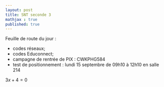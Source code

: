 ```yaml
---
layout: post
title: SNT seconde 3
mathjax : true
published: true
---
```

Feuille de route du jour : 

* codes réseaux;
* codes Educonnect;
* campagne de rentrée de PIX : CWKPHG584
* test de positionnement : lundi 15 septembre de 09h10 à 12h10 en salle 214

$3x+4=0$
